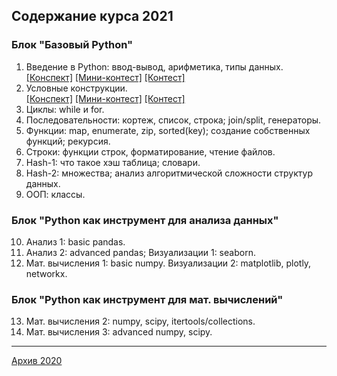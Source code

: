 ## Содержание курса 2021
### Блок "Базовый Python"
1. Введение в Python: ввод-вывод, арифметика, типы данных. <br> [[Конспект]](https://github.com/svdcvt/math_python_hse/blob/master/fall-2021/lectures/lecture01_intro.ipynb) [[Мини-контест]](https://contest.yandex.ru/contest/28661) [[Контест]](https://contest.yandex.ru/contest/19635)
2. Условные конструкции. <br> [[Конспект]](https://github.com/svdcvt/math_python_hse/blob/master/fall-2021/lectures/lecture02_if.ipynb) [[Мини-контест]](https://contest.yandex.ru/contest/28677) [[Контест]](https://contest.yandex.ru/contest/28949)
3. Циклы: while и for.
4. Последовательности: кортеж, список, строка; join/split, генераторы.
6. Функции: map, enumerate, zip, sorted(key); создание собственных функций; рекурсия.
7. Строки: функции строк, форматирование, чтение файлов.
8. Hash-1: что такое хэш таблица; словари.
9. Hash-2: множества; анализ алгоритмической сложности структур данных.
10. ООП: классы.
### Блок "Python как инструмент для анализа данных"
10. Анализ 1:	basic pandas.
11. Анализ 2: advanced pandas; Визуализации 1: seaborn.
12. Мат. вычисления 1: basic numpy. Визуализации 2: matplotlib, plotly, networkx.
###	Блок "Python как инструмент для мат. вычислений"
13. Мат. вычисления 2: numpy, scipy, itertools/collections.
14. Мат. вычисления 3: advanced numpy, scipy. 

---

<a href="index2020.md">Архив 2020</a>
